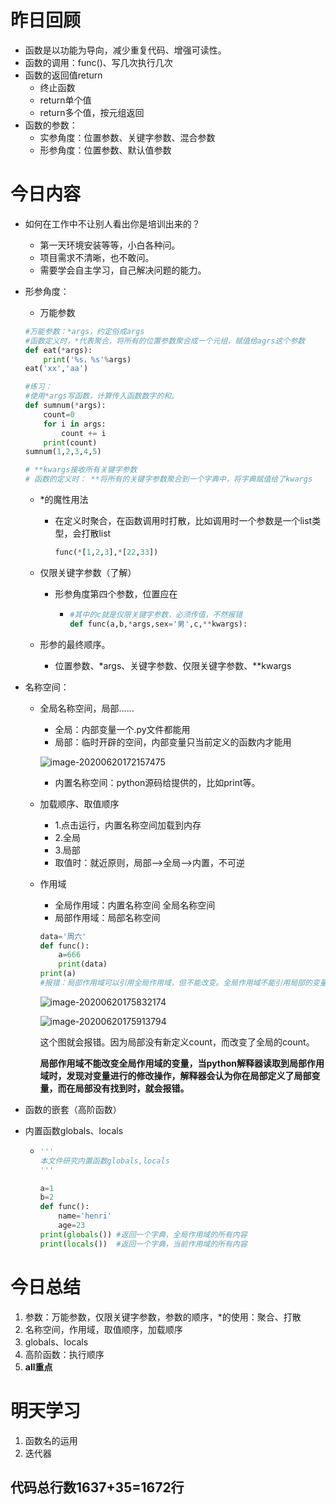 # 昨日回顾

+ 函数是以功能为导向，减少重复代码、增强可读性。
+ 函数的调用：func()、写几次执行几次
+ 函数的返回值return
  + 终止函数
  + return单个值
  + return多个值，按元组返回
+ 函数的参数：
  + 实参角度：位置参数、关键字参数、混合参数
  + 形参角度：位置参数、默认值参数

# 今日内容

+ 如何在工作中不让别人看出你是培训出来的？

  + 第一天环境安装等等，小白各种问。
  + 项目需求不清晰，也不敢问。
  + 需要学会自主学习，自己解决问题的能力。

+ 形参角度：

  + 万能参数

  ```python
  #万能参数：*args，约定俗成args
  #函数定义时，*代表聚合，将所有的位置参数聚合成一个元组，赋值给agrs这个参数
  def eat(*args):
      print('%s，%s'%args)
  eat('xx','aa')
  
  #练习：
  #使用*args写函数，计算传入函数数字的和。
  def sumnum(*args):
      count=0
      for i in args:
          count += i
      print(count)
  sumnum(1,2,3,4,5)
  
  ```

  ```python
  # **kwargs接收所有关键字参数
  # 函数的定义时： **将所有的关键字参数聚合到一个字典中，将字典赋值给了kwargs
  ```

  + *的魔性用法

    + 在定义时聚合，在函数调用时打散，比如调用时一个参数是一个list类型，会打散list

      ```python
      func(*[1,2,3],*[22,33])
      ```

  + 仅限关键字参数（了解）

    + 形参角度第四个参数，位置应在

      + ```python
        #其中的c就是仅限关键字参数，必须传值，不然报错
        def func(a,b,*args,sex='男',c,**kwargs):
        ```

  + 形参的最终顺序。

    + 位置参数、*args、关键字参数、仅限关键字参数、**kwargs

+ 名称空间：

  + 全局名称空间，局部……

    + 全局：内部变量一个.py文件都能用
    + 局部：临时开辟的空间，内部变量只当前定义的函数内才能用

    ![image-20200620172157475](C:\Users\Administrator\AppData\Roaming\Typora\typora-user-images\image-20200620172157475.png)

    + 内置名称空间：python源码给提供的，比如print等。

  + 加载顺序、取值顺序

    +  1.点击运行，内置名称空间加载到内存
    +  2.全局
    +  3.局部
    + 取值时：就近原则，局部-->全局-->内置，不可逆

  + 作用域

    + 全局作用域：内置名称空间 全局名称空间
    + 局部作用域：局部名称空间

    ```python
    data='周六'
    def func():
        a=666
        print(data)
    print(a)
    #报错：局部作用域可以引用全局作用域，但不能改变。全局作用域不能引用局部的变量，会报错。
    ```

    ![image-20200620175832174](C:\Users\Administrator\AppData\Roaming\Typora\typora-user-images\image-20200620175832174.png)

    ![image-20200620175913794](C:\Users\Administrator\AppData\Roaming\Typora\typora-user-images\image-20200620175913794.png)

    这个图就会报错。因为局部没有新定义count，而改变了全局的count。

    **局部作用域不能改变全局作用域的变量，当python解释器读取到局部作用域时，发现对变量进行的修改操作，解释器会认为你在局部定义了局部变量，而在局部没有找到时，就会报错。**

+ 函数的嵌套（高阶函数）

+ 内置函数globals、locals

  + ```python
    '''
    本文件研究内置函数globals,locals
    '''
    
    a=1
    b=2
    def func():
        name='henri'
        age=23
    print(globals()) #返回一个字典，全局作用域的所有内容
    print(locals())  #返回一个字典，当前作用域的所有内容
    ```

# 今日总结

1. 参数：万能参数，仅限关键字参数，参数的顺序，*的使用：聚合、打散
2. 名称空间，作用域，取值顺序，加载顺序
3. globals、locals
4. 高阶函数：执行顺序
5. **all重点**

# 明天学习

1. 函数名的运用
2. 迭代器

## 代码总行数1637+35=1672行